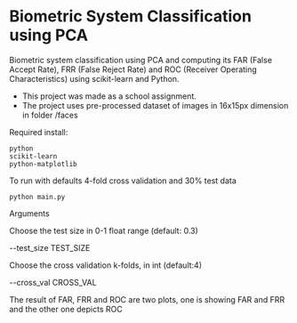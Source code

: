 # Biometric System Classification using PCA
Biometric system classification using PCA and computing its FAR (False Accept Rate), FRR (False Reject Rate) and ROC (Receiver Operating Characteristics) using scikit-learn and Python.

- This project was made as a school assignment.
- The project uses pre-processed dataset of images in 16x15px dimension in folder /faces

Required install:
```
python
scikit-learn
python-matplotlib
```

To run with defaults 4-fold cross validation and 30% test data

```
python main.py
```

Arguments

Choose the test size in 0-1 float range (default: 0.3)

--test_size TEST_SIZE

Choose the cross validation k-folds, in int (default:4)

--cross_val CROSS_VAL

The result of FAR, FRR and ROC are two plots, one is showing FAR and FRR and the other one depicts ROC
